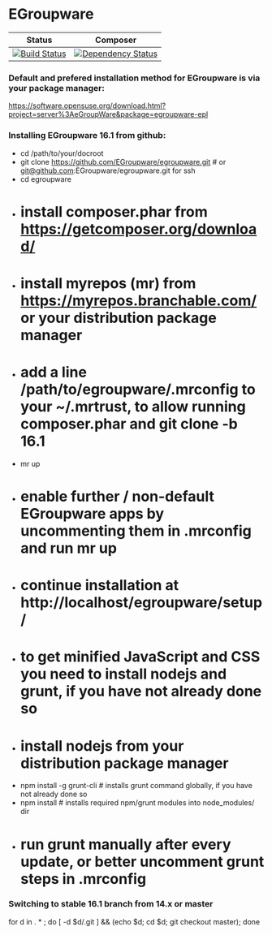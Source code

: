 # EGroupware
| Status | Composer |
| ------ | -------- |
| [![Build Status](https://travis-ci.org/EGroupware/egroupware.svg?branch=16.1)](https://travis-ci.org/EGroupware/egroupware) | [![Dependency Status](https://www.versioneye.com/user/projects/57527deb7757a00041b3a25e/badge.svg?style=flat)](https://www.versioneye.com/user/projects/57527deb7757a00041b3a25e) |
### Default and prefered installation method for EGroupware is via your package manager:

  https://software.opensuse.org/download.html?project=server%3AeGroupWare&package=egroupware-epl

### Installing EGroupware 16.1 from github:
* cd /path/to/your/docroot
* git clone https://github.com/EGroupware/egroupware.git # or git@github.com:EGroupware/egroupware.git for ssh
* cd egroupware
* # install composer.phar from https://getcomposer.org/download/
* # install myrepos (mr) from https://myrepos.branchable.com/ or your distribution package manager
* # add a line /path/to/egroupware/.mrconfig to your ~/.mrtrust, to allow running composer.phar and git clone -b 16.1
* mr up
* # enable further / non-default EGroupware apps by uncommenting them in .mrconfig and run mr up
* # continue installation at http://localhost/egroupware/setup/
* # to get minified JavaScript and CSS you need to install nodejs and grunt, if you have not already done so
* # install nodejs from your distribution package manager
* npm install -g grunt-cli # installs grunt command globally, if you have not already done so
* npm install # installs required npm/grunt modules into node_modules/ dir
* # run grunt manually after every update, or better uncomment grunt steps in .mrconfig
 
### Switching to stable 16.1 branch from 14.x or master
for d in . * ; do [ -d $d/.git ] && (echo $d; cd $d; git checkout master); done

